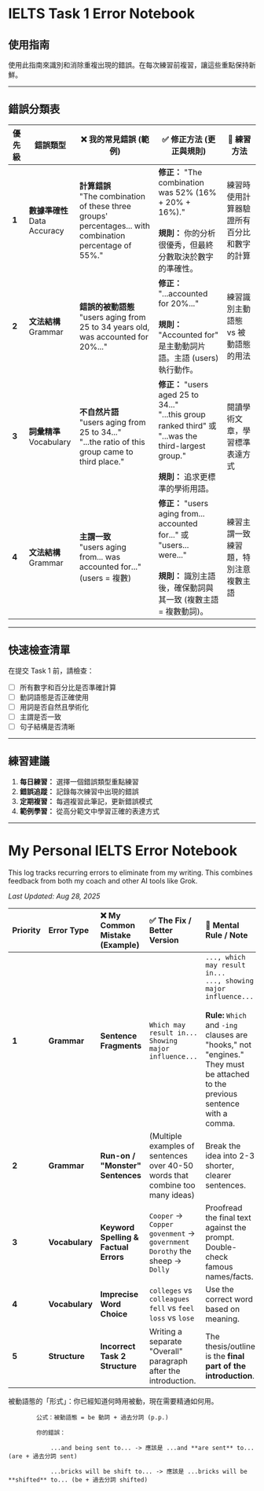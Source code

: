 # IELTS Task 1 Error Notebook

## 使用指南

使用此指南來識別和消除重複出現的錯誤。在每次練習前複習，讓這些重點保持新鮮。

---

## 錯誤分類表

| 優先級 | 錯誤類型                        | ❌ 我的常見錯誤 (範例)                                                                                      | ✅ 修正方法 (更正與規則)                                                                                                                          | 🎯 練習方法                                |
| ------ | ------------------------------- | ----------------------------------------------------------------------------------------------------------- | ------------------------------------------------------------------------------------------------------------------------------------------------- | ------------------------------------------ |
| **1**  | **數據準確性**<br>Data Accuracy | **計算錯誤**<br>"The combination of these three groups' percentages... with combination percentage of 55%." | **修正：** "The combination was 52% (16% + 20% + 16%)."<br><br>**規則：** 你的分析很優秀，但最終分數取決於數字的準確性。                          | 練習時使用計算器驗證所有百分比和數字的計算 |
| **2**  | **文法結構**<br>Grammar         | **錯誤的被動語態**<br>"users aging from 25 to 34 years old, was accounted for 20%..."                       | **修正：** "...accounted for 20%..."<br><br>**規則：** "Accounted for" 是主動動詞片語。主語 (users) 執行動作。                                    | 練習識別主動語態 vs 被動語態的用法         |
| **3**  | **詞彙精準**<br>Vocabulary      | **不自然片語**<br>"users aging from 25 to 34..."<br>"...the ratio of this group came to third place."       | **修正：** "users aged 25 to 34..."<br>"...this group ranked third" 或 "...was the third-largest group."<br><br>**規則：** 追求更標準的學術用語。 | 閱讀學術文章，學習標準表達方式             |
| **4**  | **文法結構**<br>Grammar         | **主謂一致**<br>"users aging from... was accounted for..." (users = 複數)                                   | **修正：** "users aging from... accounted for..." 或 "users... were..."<br><br>**規則：** 識別主語後，確保動詞與其一致 (複數主語 = 複數動詞)。    | 練習主謂一致練習題，特別注意複數主語       |

---

## 快速檢查清單

在提交 Task 1 前，請檢查：

- [ ] 所有數字和百分比是否準確計算
- [ ] 動詞語態是否正確使用
- [ ] 用詞是否自然且學術化
- [ ] 主謂是否一致
- [ ] 句子結構是否清晰

---

## 練習建議

1. **每日練習：** 選擇一個錯誤類型重點練習
2. **錯誤追蹤：** 記錄每次練習中出現的錯誤
3. **定期複習：** 每週複習此筆記，更新錯誤模式
4. **範例學習：** 從高分範文中學習正確的表達方式

___

# My Personal IELTS Error Notebook

This log tracks recurring errors to eliminate from my writing. This combines feedback from both my coach and other AI tools like Grok.

*Last Updated: Aug 28, 2025*

| Priority | Error Type | ❌ My Common Mistake (Example) | ✅ The Fix / Better Version | 🧠 Mental Rule / Note |
| :--- | :--- | :--- | :--- | :--- |
| **1** | **Grammar** | **Sentence Fragments** | `Which may result in...` <br> `Showing major influence...` | `..., which may result in...` <br> `..., showing major influence...`<br><br>**Rule:** `Which` and `-ing` clauses are "hooks," not "engines." They must be attached to the previous sentence with a comma. |
| **2** | **Grammar** | **Run-on / "Monster" Sentences** | (Multiple examples of sentences over 40-50 words that combine too many ideas) | Break the idea into 2-3 shorter, clearer sentences. | **Rule:** The **"25-Word Max Iron Law."** This is the #1 way to improve clarity and reduce errors. |
| **3** | **Vocabulary** | **Keyword Spelling & Factual Errors** | `Cooper` -> `Copper` <br> `govenment` -> `government` <br> `Dorothy` the sheep -> `Dolly` | Proofread the final text against the prompt. Double-check famous names/facts. | **Rule:** Careless errors in keywords and famous examples undermine credibility. Add this to your 30-second final check. |
| **4** | **Vocabulary** | **Imprecise Word Choice** | `colleges` vs `colleagues` <br> `fell` vs `feel` <br> `loss` vs `lose` | Use the correct word based on meaning. | **Rule:** These are personal "fossilized errors." Review this list before every practice to stay vigilant. |
| **5** | **Structure** | **Incorrect Task 2 Structure** | Writing a separate "Overall" paragraph after the introduction. | The thesis/outline is the **final part of the introduction**. | **Rule:** Task 2 is a strict **four-paragraph** essay (Intro, Body 1, Body 2, Conclusion). |


 被動語態的「形式」：你已經知道何時用被動，現在需要精通如何用。

            公式：被動語態 = be 動詞 + 過去分詞 (p.p.)

            你的錯誤：

                ...and being sent to... -> 應該是 ...and **are sent** to... (are + 過去分詞 sent)

                ...bricks will be shift to... -> 應該是 ...bricks will be **shifted** to... (be + 過去分詞 shifted)
